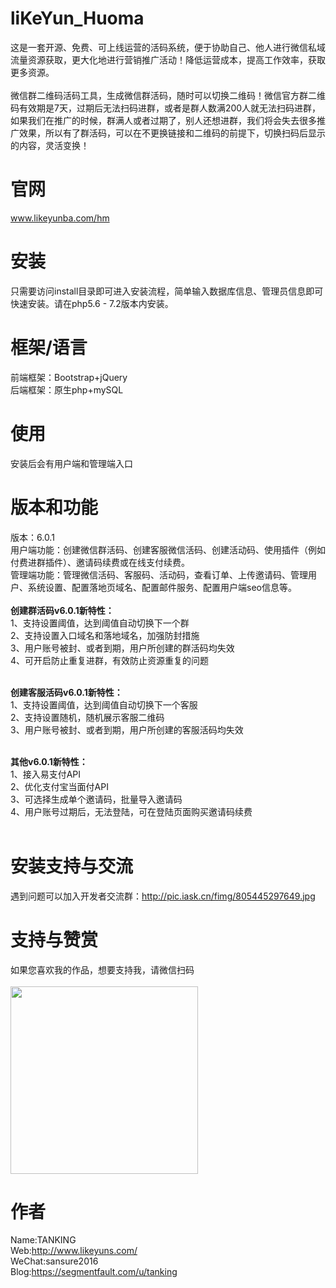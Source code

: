# liKeYun_Huoma
这是一套开源、免费、可上线运营的活码系统，便于协助自己、他人进行微信私域流量资源获取，更大化地进行营销推广活动！降低运营成本，提高工作效率，获取更多资源。<br/><br/>
微信群二维码活码工具，生成微信群活码，随时可以切换二维码！微信官方群二维码有效期是7天，过期后无法扫码进群，或者是群人数满200人就无法扫码进群，如果我们在推广的时候，群满人或者过期了，别人还想进群，我们将会失去很多推广效果，所以有了群活码，可以在不更换链接和二维码的前提下，切换扫码后显示的内容，灵活变换！

# 官网
www.likeyunba.com/hm

# 安装
只需要访问install目录即可进入安装流程，简单输入数据库信息、管理员信息即可快速安装。请在php5.6 - 7.2版本内安装。

# 框架/语言
前端框架：Bootstrap+jQuery<br/>
后端框架：原生php+mySQL

# 使用
安装后会有用户端和管理端入口

# 版本和功能
版本：6.0.1<br/>
用户端功能：创建微信群活码、创建客服微信活码、创建活动码、使用插件（例如付费进群插件）、邀请码续费或在线支付续费。<br/>
管理端功能：管理微信活码、客服码、活动码，查看订单、上传邀请码、管理用户、系统设置、配置落地页域名、配置邮件服务、配置用户端seo信息等。<br/><br/>
**创建群活码v6.0.1新特性：**<br/>
1、支持设置阈值，达到阈值自动切换下一个群<br/>
2、支持设置入口域名和落地域名，加强防封措施<br/>
3、用户账号被封、或者到期，用户所创建的群活码均失效<br/>
4、可开启防止重复进群，有效防止资源重复的问题<br/><br/>

**创建客服活码v6.0.1新特性：**<br/>
1、支持设置阈值，达到阈值自动切换下一个客服<br/>
2、支持设置随机，随机展示客服二维码<br/>
3、用户账号被封、或者到期，用户所创建的客服活码均失效<br/><br/>

**其他v6.0.1新特性：**<br/>
1、接入易支付API<br/>
2、优化支付宝当面付API<br/>
3、可选择生成单个邀请码，批量导入邀请码<br/>
4、用户账号过期后，无法登陆，可在登陆页面购买邀请码续费<br/><br/>

# 安装支持与交流
遇到问题可以加入开发者交流群：http://pic.iask.cn/fimg/805445297649.jpg

# 支持与赞赏
如果您喜欢我的作品，想要支持我，请微信扫码<br/><br/>
<img src="https://camo.githubusercontent.com/846db46ca98c839bb30e6f9fb031d61436abe8777775bc33b7a6d985e3d2d7e6/68747470733a2f2f7261772e736576656e63646e2e636f6d2f6c696b6579756e2f54414e4b494e472f626c6f622f6d61737465722f77787a68616e7368616e672e6a70673f7261773d74727565" width="300"/>

# 作者
Name:TANKING<br/>
Web:http://www.likeyuns.com/<br/>
WeChat:sansure2016<br/>
Blog:https://segmentfault.com/u/tanking<br/>
